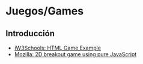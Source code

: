 # Juegos/Games

## Introducción

* [iW3Schools: HTML Game Example](https://www.w3schools.com/graphics/game_intro.asp)
* [Mozilla: 2D breakout game using pure JavaScript](https://developer.mozilla.org/en-US/docs/Games/Tutorials/2D_Breakout_game_pure_JavaScript)
